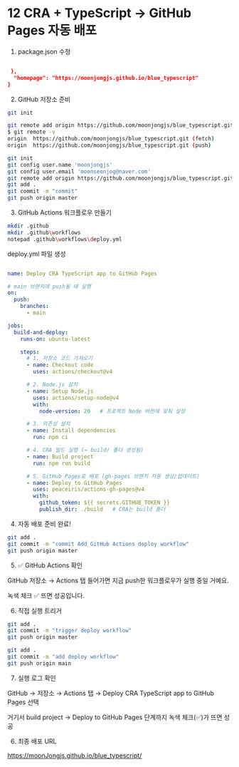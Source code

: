 # 12 CRA + TypeScript → GitHub Pages 자동 배포
1. package.json 수정
```json

 },
  "homepage": "https://moonjongjs.github.io/blue_typescript"
}
```
2. GitHub 저장소 준비

```bash
git init

git remote add origin https://github.com/moonjongjs/blue_typescript.git
$ git remote -v
origin  https://github.com/moonjongjs/blue_typescript.git (fetch)
origin  https://github.com/moonjongjs/blue_typescript.git (push)

git init
git config user.name 'moonjongjs'
git config user.email 'moonseonjog@naver.com'
git remote add origin https://github.com/moonjongjs/blue_typescript.git
git add .
git commit -m "commit"
git push origin master

```

3. GitHub Actions 워크플로우 만들기
```bash
mkdir .github
mkdir .github\workflows
notepad .github\workflows\deploy.yml
```

deploy.yml 파일 생성
```yml

name: Deploy CRA TypeScript app to GitHub Pages

# main 브랜치에 push될 때 실행
on:
  push:
    branches:
      - main

jobs:
  build-and-deploy:
    runs-on: ubuntu-latest

    steps:
      # 1. 저장소 코드 가져오기
      - name: Checkout code
        uses: actions/checkout@v4

      # 2. Node.js 설치
      - name: Setup Node.js
        uses: actions/setup-node@v4
        with:
          node-version: 20   # 프로젝트 Node 버전에 맞춰 설정

      # 3. 의존성 설치
      - name: Install dependencies
        run: npm ci

      # 4. CRA 빌드 실행 (→ build/ 폴더 생성됨)
      - name: Build project
        run: npm run build

      # 5. GitHub Pages로 배포 (gh-pages 브랜치 자동 생성/업데이트)
      - name: Deploy to GitHub Pages
        uses: peaceiris/actions-gh-pages@v4
        with:
          github_token: ${{ secrets.GITHUB_TOKEN }}
          publish_dir: ./build   # CRA는 build 폴더

```

4. 자동 배포 준비 완료!
```bash
git add .
git commit -m "commit Add GitHub Actions deploy workflow"
git push origin master

```

5. ✅ GitHub Actions 확인

GitHub 저장소 → Actions 탭 들어가면
지금 push한 워크플로우가 실행 중일 거예요.

녹색 체크 ✅ 뜨면 성공입니다.


6. 직접 실행 트리거
```bash
git add .
git commit -m "trigger deploy workflow"
git push origin master

git add .
git commit -m "add deploy workflow"
git push origin main


```

7. 실행 로그 확인

GitHub → 저장소 → Actions 탭 → Deploy CRA TypeScript app to GitHub Pages 선택

거기서 build project → Deploy to GitHub Pages 단계까지 녹색 체크(✅)가 뜨면 성공


6. 최종 배포 URL

https://moonJongjs.github.io/blue_typescript/
